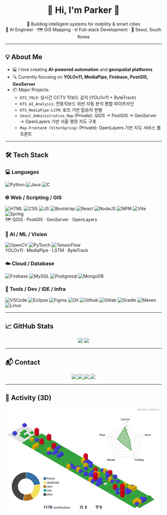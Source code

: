 <!-- 헤더 -->
<h1 align="center">🛫 Hi, I'm <strong>Parker</strong> 👋</h1>

<p align="center">
  🚀 Building intelligent systems for mobility & smart cities <br>
  🤖 AI Engineer · 🗺️ GIS Mapping · 🌐 Full-stack Development · 📍 Seoul, South Korea
</p>

---

## 💡 About Me

- 💻 I love creating **AI-powered automation** and **geospatial platforms**
- 🔍 Currently focusing on **YOLOv11, MediaPipe, Firebase, PostGIS, GeoServer**
- 📦 Major Projects:
  - `KTS_YOLO`: 실시간 CCTV 킥보드 감지 (YOLOv11 + ByteTrack)
  - `KTS_AI_Analysis`: 전동킥보드 위반 자동 분석 통합 파이프라인
  - `KTS_MediaPipe-LSTM`: 포즈 기반 탑승자 판별
  - `Seoul_Administrative_Map` (Private): QGIS → PostGIS → GeoServer → OpenLayers 기반 서울 행정 지도 구축
  - `Map-Frontend (Vite+Spring)` (Private): OpenLayers 기반 지도 서비스 웹 프론트

---

## 🛠️ Tech Stack

### 💻 Languages
![Python](https://skillicons.dev/icons?i=python&theme=light) 
![Java](https://skillicons.dev/icons?i=java&theme=light) 
![C](https://skillicons.dev/icons?i=c&theme=light)

### 🌐 Web / Scripting / GIS
![HTML](https://skillicons.dev/icons?i=html&theme=light) 
![CSS](https://skillicons.dev/icons?i=css&theme=light) 
![JS](https://skillicons.dev/icons?i=js&theme=light) 
![Bootstrap](https://skillicons.dev/icons?i=bootstrap&theme=light) 
![React](https://skillicons.dev/icons?i=react&theme=light) 
![NodeJS](https://skillicons.dev/icons?i=nodejs&theme=light) 
![NPM](https://skillicons.dev/icons?i=npm&theme=light) 
![Vite](https://skillicons.dev/icons?i=vite&theme=light) 
![Spring](https://skillicons.dev/icons?i=spring&theme=light)  
🗺️ QGIS · PostGIS · GeoServer · OpenLayers

### 🤖 AI / ML / Vision
![OpenCV](https://skillicons.dev/icons?i=opencv&theme=light) 
![PyTorch](https://skillicons.dev/icons?i=pytorch&theme=light) 
![TensorFlow](https://skillicons.dev/icons?i=tensorflow&theme=light)   
YOLOv11 · MediaPipe · LSTM · ByteTrack

### ☁️ Cloud / Database
![Firebase](https://skillicons.dev/icons?i=firebase&theme=light) 
![MySQL](https://skillicons.dev/icons?i=mysql&theme=light) 
![Postgresql](https://skillicons.dev/icons?i=postgres&theme=light) 
![MongoDB](https://skillicons.dev/icons?i=mongodb&theme=light)

### 🔧 Tools / Dev / IDE / Infra
![VSCode](https://skillicons.dev/icons?i=vscode&theme=light) 
![Eclipse](https://skillicons.dev/icons?i=eclipse&theme=light) 
![Figma](https://skillicons.dev/icons?i=figma&theme=light) 
![Git](https://skillicons.dev/icons?i=git&theme=light) 
![Github](https://skillicons.dev/icons?i=github&theme=light) 
![Gitlab](https://skillicons.dev/icons?i=gitlab&theme=light) 
![Gradle](https://skillicons.dev/icons?i=gradle&theme=light) 
![Maven](https://skillicons.dev/icons?i=maven&theme=light) 
![Linux](https://skillicons.dev/icons?i=linux&theme=light)

---

## 📈 GitHub Stats

<p align="center">
  <img src="https://github-readme-stats.vercel.app/api?username=ParkerQH&show_icons=true&theme=default&hide_border=true"/>
  <img src="https://github-readme-stats.vercel.app/api/top-langs/?username=ParkerQH&layout=compact&theme=default&hide_border=true"/>
</p>

---

## 📬 Contact

<p align="center">
  <a href="mailto:blueskyaoa7@gmail.com" >
    <img src="https://img.shields.io/badge/Gmail-D14836?style=for-the-badge&logo=gmail&logoColor=white"/>
  </a>
  <a href="https://github.com/ParkerQH">
    <img src="https://img.shields.io/badge/GitHub-181717?style=for-the-badge&logo=github&logoColor=white"/>
  </a>
  <a href="https://www.notion.so/your-notion-link">
    <img src="https://img.shields.io/badge/Notion-000000?style=for-the-badge&logo=notion&logoColor=white"/>
  </a>
  <a href="#">
    <img src="https://img.shields.io/badge/WeChat-07C160?style=for-the-badge&logo=wechat&logoColor=white"/>
  </a>
</p>

---

## 🧱 Activity (3D)

<p align="center">
  <img src="./profile-3d-contrib/profile-gitblock.svg" alt="3D GitHub Contribution"/>
</p>
